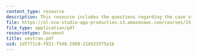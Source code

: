 ```yaml
---
content_type: resource
description: This resource includes the questions regarding the case study of Vestron.
file: https://ol-ocw-studio-app-production.s3.amazonaws.com/courses/15-810-marketing-management-fall-2004/1df771c8f921f548296021d3233f5e1b_vestron.pdf
file_type: application/pdf
resourcetype: Document
title: vestron.pdf
uid: 1df771c8-f921-f548-2960-21d3233f5e1b
---
```

